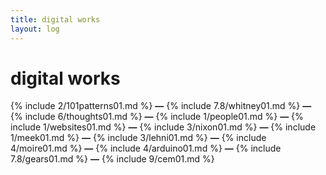```yaml
---
title: digital works
layout: log
---
```


# <span id="title">digital works</span>

{% include 2/101patterns01.md %}
**—**
{% include 7.8/whitney01.md %}
**—**
{% include 6/thoughts01.md %}
**—**
{% include 1/people01.md %}
**—**
{% include 1/websites01.md %}
**—**
{% include 3/nixon01.md %}
**—**
{% include 1/meek01.md %}
**—**
{% include 3/lehni01.md %}
**—**
{% include 4/moire01.md %}
**—**
{% include 4/arduino01.md %}
**—**
{% include 7.8/gears01.md %}
**—**
{% include 9/cem01.md %}
